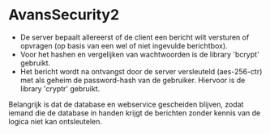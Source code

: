 # AvansSecurity2

- De server bepaalt allereerst of de client een bericht wilt versturen of opvragen (op basis van een wel of niet ingevulde berichtbox).
- Voor het hashen en vergelijken van wachtwoorden is de library 'bcrypt' gebruikt.
- Het bericht wordt na ontvangst door de server versleuteld (aes-256-ctr) met als geheim de password-hash van de gebruiker. Hiervoor is de library 'cryptr' gebruikt.

Belangrijk is dat de database en webservice gescheiden blijven, zodat iemand die de database in handen krijgt de berichten zonder kennis van de logica niet kan ontsleutelen.